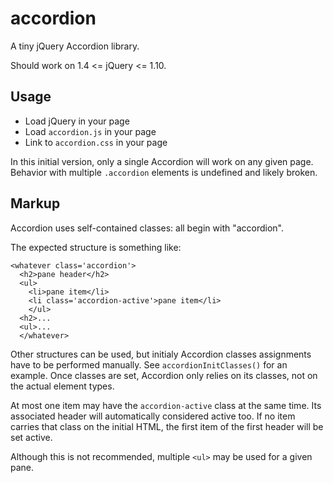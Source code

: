 # accordion

A tiny jQuery Accordion library. 

Should work on 1.4 <= jQuery <= 1.10.

## Usage

- Load jQuery in your page
- Load `accordion.js` in your page
- Link to `accordion.css` in your page

In this initial version, only a single Accordion will work on any given page.
Behavior with multiple `.accordion` elements is undefined and likely broken.

## Markup

Accordion uses self-contained classes: all begin with "accordion".

The expected structure is something like:

    <whatever class='accordion'>
      <h2>pane header</h2>
      <ul>
        <li>pane item</li>
        <li class='accordion-active'>pane item</li>
        </ul>
      <h2>...
      <ul>...
      </whatever>
  
Other structures can be used, but initialy Accordion classes assignments have to
be performed manually. See `accordionInitClasses()` for an example. Once classes
are set, Accordion only relies on its classes, not on the actual element types.

At most one item may have the `accordion-active` class at the same time. Its
associated header will automatically considered active too. If no item carries
that class on the initial HTML, the first item of the first header will be set
active.

Although this is not recommended, multiple `<ul>` may be used for a given pane.
